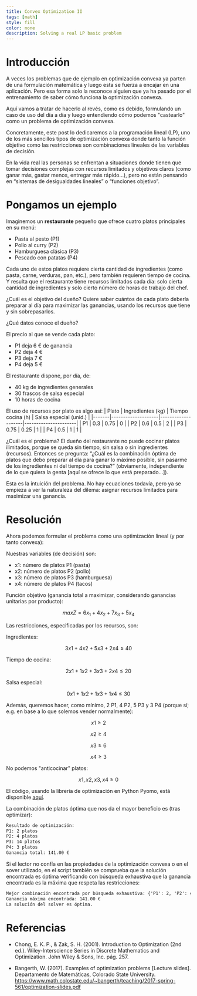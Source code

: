 ```yaml
---
title: Convex Optimization II
tags: [math]
style: fill
color: none
description: Solving a real LP basic problem
---
```


# Introducción

A veces los problemas que de ejemplo en optimización convexa ya parten de una formulación matemática y luego esta se fuerza a encajar en una aplicación. Pero esa forma solo la reconoce alguien que ya ha pasado por el entrenamiento de saber cómo funciona la optimización convexa.

Aquí vamos a tratar de hacerlo al revés, como es debido, formulando un caso de uso del día a día y luego entendiendo cómo podemos "castearlo" como un problema de optimización convexa.

Concretamente, este post lo dedicaremos a la programación lineal (LP), uno de los más sencillos tipos de optimización convexa donde tanto la función objetivo como las restricciones son combinaciones lineales de las variables de decisión.

En la vida real las personas se enfrentan a situaciones donde tienen que tomar decisiones complejas con recursos limitados y objetivos claros (como ganar más, gastar menos, entregar más rápido...), pero no están pensando en “sistemas de desigualdades lineales” o “funciones objetivo”.

# Pongamos un ejemplo

Imaginemos un **restaurante** pequeño que ofrece cuatro platos principales en su menú:

- Pasta al pesto (P1)
- Pollo al curry (P2)
- Hamburguesa clásica (P3)
- Pescado con patatas (P4)

Cada uno de estos platos requiere cierta cantidad de ingredientes (como pasta, carne, verduras, pan, etc.), pero también requieren tiempo de cocina. Y resulta que el restaurante tiene recursos limitados cada día: solo cierta cantidad de ingredientes y solo cierto número de horas de trabajo del chef.

¿Cuál es el objetivo del dueño? Quiere saber cuántos de cada plato debería preparar al día para maximizar las ganancias, usando los recursos que tiene y sin sobrepasarlos.

¿Qué datos conoce el dueño?

El precio al que se vende cada plato:

- P1 deja 6 € de ganancia
- P2 deja 4 €
- P3 deja 7 €
- P4 deja 5 €

El restaurante dispone, por día, de:

- 40 kg de ingredientes generales
- 30 frascos de salsa especial
- 10 horas de cocina

El uso de recursos por plato es algo así:
| Plato | Ingredientes (kg) | Tiempo cocina (h) | Salsa especial (unid.) |
|-------|--------------------|--------------------|----------------------|
| P1    | 0.3                  | 0.75                  | 0                    |
| P2    | 0.6                  | 0.5                  | 2                    |
| P3    | 0.75                  | 0.25                  | 1                    |
| P4    | 0.5                  | 1                  | 1                    |

¿Cuál es el problema? El dueño del restaurante no puede cocinar platos ilimitados, porque se queda sin tiempo, sin salsa o sin ingredientes (recursos). Entonces se pregunta: “¿Cuál es la combinación óptima de platos que debo preparar al día para ganar lo máximo posible, sin pasarme de los ingredientes ni del tiempo de cocina?” (obviamente, independiente de lo que quiera la genta [aquí se ofrece lo que está preparado...]).

Esta es la intuición del problema. No hay ecuaciones todavía, pero ya se empieza a ver la naturaleza del dilema: asignar recursos limitados para maximizar una ganancia.

# Resolución

Ahora podemos formular el problema como una optimización lineal (y por tanto convexa):

Nuestras variables (de decisión) son:

- x1: número de platos P1 (pasta)
- x2: número de platos P2 (pollo)
- x3: número de platos P3 (hamburguesa)
- x4: número de platos P4 (tacos)

Función objetivo (ganancia total a maximizar, considerando ganancias unitarias por producto):

$$
max Z = 6x_1 + 4x_2 + 7x_3 + 5x_4
$$

Las restricciones, especificadas por los recursos, son:

Ingredientes:

$$
3x1+4x2+5x3+2x4≤40
$$

Tiempo de cocina:

$$
2x1+1x2+3x3+2x4≤20
$$

Salsa especial:

$$
0x1+1x2+1x3+1x4≤30
$$
     
Además, queremos hacer, como mínimo, 2 P1, 4 P2, 5 P3 y 3 P4 (porque sí; e.g. en base a lo que solemos vender normalmente):

$$
x1​≥2
$$

$$
x2≥4
$$

$$
x3≥6
$$

$$
x4≥3
$$

No podemos "anticocinar" platos:

$$
x1,x2,x3,x4≥0
$$

El código, usando la librería de optimización en Python Pyomo, está disponible [aquí](https://github.com/agarnung/computerVisionMiscellaneous/tree/main/2025-06-14-convex-optimization-II).

La combinación de platos óptima que nos da el mayor beneficio es (tras optimizar):

```txt
Resultado de optimización:
P1: 2 platos
P2: 4 platos
P3: 14 platos
P4: 3 platos
Ganancia total: 141.00 €
```

Si el lector no confía en las propiedades de la optimización convexa o en el sover utilizado, en el script también se comprueba que la solución encontrada es óptima verificando con búsqueda exhaustiva que la ganancia encontrada es la máxima que respeta las restricciones:

```txt
Mejor combinación encontrada por búsqueda exhaustiva: {'P1': 2, 'P2': 4, 'P3': 14, 'P4': 3}
Ganancia máxima encontrada: 141.00 €
La solución del solver es óptima.
```

# Referencias 

- Chong, E. K. P., & Zak, S. H. (2001). Introduction to Optimization (2nd ed.). Wiley-Interscience Series in Discrete Mathematics and Optimization. John Wiley & Sons, Inc. pág. 257.

- Bangerth, W. (2017). Examples of optimization problems [Lecture slides]. Departamento de Matemáticas, Colorado State University. https://www.math.colostate.edu/~bangerth/teaching/2017-spring-561/optimization-slides.pdf
